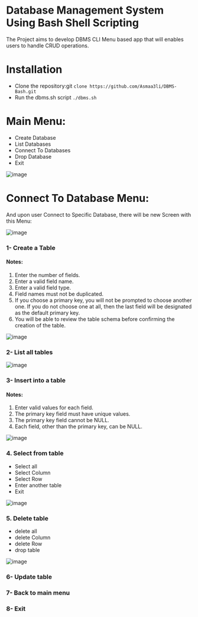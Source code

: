 # Database Management System Using Bash Shell Scripting
The Project aims to develop DBMS CLI Menu based app that will enables users to handle CRUD operations.

# Installation
* Clone the repository:git `clone https://github.com/Asmaa3li/DBMS-Bash.git`
* Run the dbms.sh script `./dbms.sh`

# Main Menu:
* Create Database
* List Databases
* Connect To Databases
* Drop Database
* Exit
  
![image](https://github.com/Asmaa3li/DBMS-Bash/assets/57088227/70234de3-7c5d-4b85-b360-ddcf57a5e7d5)


# Connect To Database Menu:
And upon user Connect to Specific Database, there will be new Screen with this Menu:

![image](https://github.com/Asmaa3li/DBMS-Bash/assets/57088227/a7313d3a-b4a3-44a6-a176-00f36484a2e1)


### 1- Create a Table
#### Notes:
1. Enter the number of fields.
2. Enter a valid field name.
3. Enter a valid field type.
4. Field names must not be duplicated.
5. If you choose a primary key, you will not be prompted to choose another one. If you do not choose one at all, then the last field will be designated as the default primary key.
6. You will be able to review the table schema before confirming the creation of the table.

![image](https://github.com/Asmaa3li/DBMS-Bash/assets/57088227/834ed12a-a4fa-4463-a2f1-032147121b61)


### 2- List all tables

![image](https://github.com/Asmaa3li/DBMS-Bash/assets/57088227/6f1f7453-dc34-4a94-ab76-60a1e3aaafbb)

### 3- Insert into a table
#### Notes:
1. Enter valid values for each field.
2. The primary key field must have unique values.
3. The primary key field cannot be NULL.
4. Each field, other than the primary key, can be NULL.
  
![image](https://github.com/Asmaa3li/DBMS-Bash/assets/57088227/2255a490-d64c-419d-8968-3d85c88b3c60)

### 4. Select from table
  * Select all<br>
  * Select Column<br>
  * Select Row<br>
  * Enter another table<br>
  * Exit
      
![image](https://github.com/Asmaa3li/DBMS-Bash/assets/57088227/1add22ae-4219-4ad8-b417-89d2661a73d9)

### 5. Delete table
  * delete all<br>
  * delete Column<br>
  * delete Row<br>
  * drop table
      
![image](https://github.com/Asmaa3li/DBMS-Bash/assets/57088227/94a14d85-ff4f-4c8a-805e-bd2075add956)

### 6- Update table
### 7- Back to main menu
### 8- Exit
